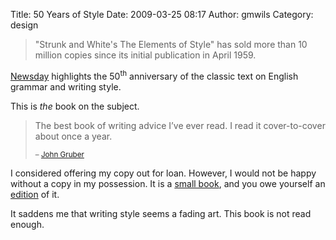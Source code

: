Title: 50 Years of Style
Date: 2009-03-25 08:17
Author: gmwils
Category: design

> "Strunk and White's The Elements of Style" has sold more than 10
> million copies since its initial publication in April 1959.

[Newsday][] highlights the 50<sup>th</sup> anniversary of the classic text on
English grammar and writing style.

This is *the* book on the subject.

> The best book of writing advice I’ve ever read. I read it
> cover-to-cover about once a year.
>
> <small> – [John Gruber][]</small>

I considered offering my copy out for loan. However, I would not be
happy without a copy in my possession. It is a [small book][], and you
owe yourself an [edition][] of it.

It saddens me that writing style seems a fading art. This book is not
read enough.

  [Newsday]: http://www.newsday.com/news/local/wire/newyork/ny-bc-ny--goldenstrunkampwhit0320mar20,0,4092190.story
  [John Gruber]: http://daringfireball.net/linked/2009/03/23/strunk-and-white
  [small book]: http://amazon.com/exec/obidos/asin/0205632645/ref=nosim/pseudofish-20
  [edition]: http://amazon.com/exec/obidos/asin/020530902X/ref=nosim/pseudofish-20
